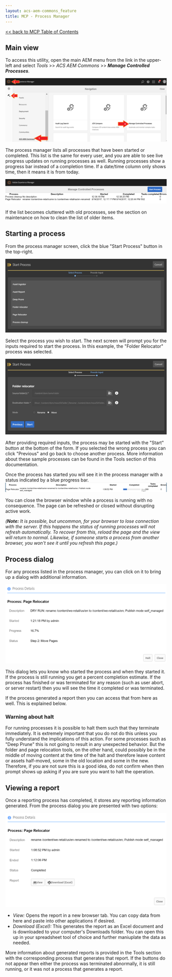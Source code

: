 ```yaml
---
layout: acs-aem-commons_feature
title: MCP - Process Manager
---
```


[<< back to MCP Table of Contents](index.html)

## Main view
To access this utility, open the main AEM menu from the link in the upper-left and select _Tools_ >> _ACS AEM Commons_ >> _**Manage Controlled Processes**_.

![How to find MCP](images/start1.png)

The process manager lists all processes that have been started or completed.  This list is the same for every user, and you are able to see live progress updates on running processes as well.  Running processes show a progress bar instead of a completion time.  If a date/time column only shows time, then it means it is from today.

![Process Manager](images/process-manager1.png)

If the list becomes cluttered with old processes, see the section on maintenance on how to clean the list of older items.

## Starting a process
From the process manager screen, click the blue "Start Process" button in the top-right.

![Start Process Dialog](images/start-process.png)

Select the process you wish to start.  The next screen will prompt you for the inputs required to start the process.  In this example, the "Folder Relocator" process was selected.

![Example of process inputs](images/folder-relocator-1.png)

After providing required inputs, the process may be started with the "Start" button at the bottom of the form.  If you selected the wrong process you can click "Previous" and go back to choose another process.  More information about these sample processes can be found in the Tools section of this documentation.

Once the process has started you will see it in the process manager with a status indicated by a blue progress bar.
![Process running](images/running-task.png)

You can close the browser window while a process is running with no consequence.  The page can be refreshed or closed without disrupting active work.

_(**Note:** It is possible, but uncommon, for your browser to lose connection with the server.  If this happens the status of running processes will not refresh automatically.  To recover from this, reload the page and the view will return to normal.  Likewise, if someone starts a process from another browser, you won't see it until you refresh this page.)_

## Process dialog
For any process listed in the process manager, you can click on it to bring up a dialog with additional information.

![Process Dialog](images/process-dialog-running.png)

This dialog lets you know who started the process and when they started it.  If the process is still running you get a percent completion estimate.  If the process has finished or was terminated for any reason (such as user abort, or server restart) then you will see the time it completed or was terminated.

If the process generated a report then you can access that from here as well.  This is explained below.

### Warning about halt

For running processes it is possible to halt them such that they terminate immediately.  It is extremely important that you do not do this unless you fully understand the implications of this action.  For some processes such as "Deep Prune" this is not going to result in any unexpected behavior.  But the folder and page relocation tools, on the other hand, could possibly be in the middle of moving content at the time of the halt and therefore leave content or assets half-moved, some in the old location and some in the new.  Therefore, if you are not sure this is a good idea, do not confirm when then prompt shows up asking if you are sure you want to halt the operation.

## Viewing a report

Once a reporting process has completed, it stores any reporting information generated.  From the process dialog you are presented with two options:

![Process with report](images/process-dialog-completed.png)

- *View:* Opens the report in a new browser tab.  You can copy data from here and paste into other applications if desired.
- *Download (Excel):* This generates the report as an Excel document and is downloaded to your computer's Downloads folder.  You can open this up in your spreadsheet tool of choice and further maniuplate the data as needed.

More information about generated reports is provided in the Tools section with the corresponding process that generates that report.  If the buttons do not appear then either the process was terminated abnormally, it is still running, or it was not a process that generates a report.